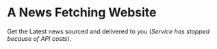 # A News Fetching Website
Get the Latest news sourced and delivered to you (<em>Service has stopped because of API costs</em>).
